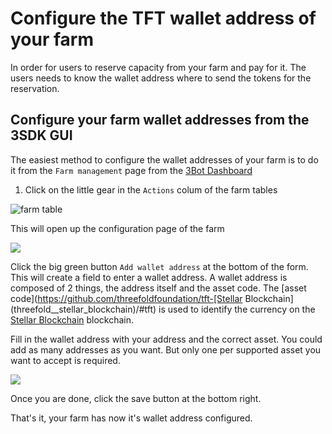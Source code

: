 # Configure the TFT wallet address of your farm

In order for users to reserve capacity from your farm and pay for it. The users needs to know the wallet address where to send the tokens for the reservation.

## Configure your farm wallet addresses from the 3SDK GUI

The easiest method to configure the wallet addresses of your farm is to do it from the `Farm management` page from the [3Bot Dashboard](threefold__3bot_farm_mgmt.md)

1. Click on the little gear in the `Actions` colum of the farm tables

![farm table](threefold__farm_table_configure.png  )

This will open up the configuration page of the farm

![](threefold__farm_configuration.png  )

Click the big green button `Add wallet address` at the bottom of the form. This will create a field to enter a wallet address.
A wallet address is composed of 2 things, the address itself and the asset code. The [asset code](https://github.com/threefoldfoundation/tft-[Stellar Blockchain](threefold__stellar_blockchain)/#tft) is used to identify the currency on the [Stellar Blockchain](threefold__stellar_blockchain) blockchain.

Fill in the wallet address with your address and the correct asset. You could add as many addresses as you want. But only one per supported asset you want to accept is required.

![](threefold__save_farm.png  )

Once you are done, click the save button at the bottom right.

That's it, your farm has now it's wallet address configured.